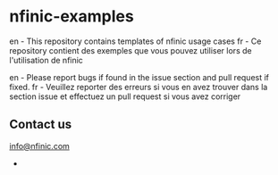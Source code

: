 # nfinic-examples
en - This repository contains templates of nfinic usage cases
fr - Ce repository contient des exemples que vous pouvez utiliser lors de l'utilisation de nfinic

en - Please report bugs if found in the issue section and pull request if fixed.
fr - Veuillez reporter des erreurs si vous en avez trouver dans la section issue et effectuez un pull request si vous avez corriger


## Contact us

info@nfinic.com

-
